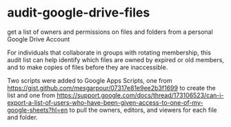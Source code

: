 # audit-google-drive-files
get a list of owners and permissions on files and folders from a personal Google Drive Account

For individuals that collaborate in groups with rotating membership, this audit list can help identify which files are owned by expired or old  members, and to make copies of files before they are inaccessible.

Two scripts were added to Google Apps Scripts, one from https://gist.github.com/mesgarpour/07317e81e9ee2b3f1699 to create the list and one from https://support.google.com/docs/thread/173106523/can-i-export-a-list-of-users-who-have-been-given-access-to-one-of-my-google-sheets?hl=en to pull the owners, editors, and viewers for each file and folder.
